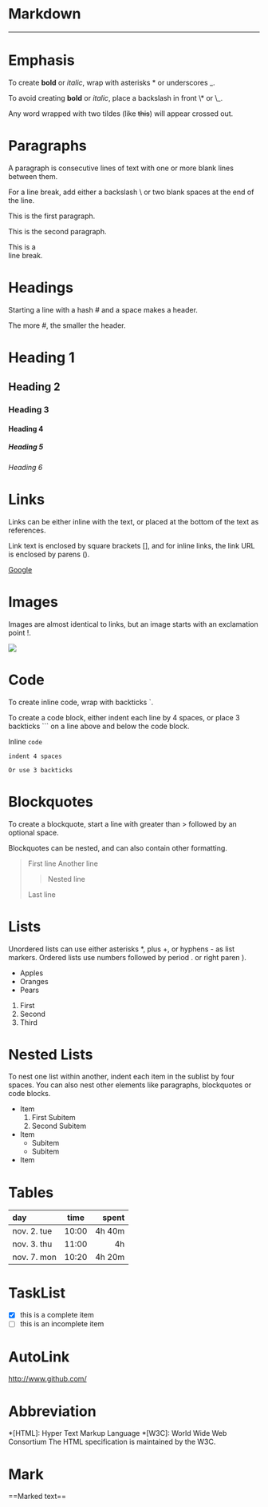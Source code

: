 # Markdown

---

# Emphasis

To create **bold** or *italic*, wrap with asterisks * or underscores _.

To avoid creating __bold__ or _italic_, place a backslash in front \\* or \\_.

Any word wrapped with two tildes (like ~~this~~) will appear crossed out.

# Paragraphs

A paragraph is consecutive lines of text with one or more blank lines between them.

For a line break, add either a backslash \ or two blank spaces at the end of the line.

This is the first paragraph.

This is the second paragraph.

This is a\
line break.

# Headings

Starting a line with a hash # and a space makes a header.

The more #, the smaller the header.

# Heading 1
## Heading 2
### Heading 3
#### Heading 4
##### Heading 5
###### Heading 6

# Links

Links can be either inline with the text, or placed at the bottom of the text as references.

Link text is enclosed by square brackets [], and for inline links, the link URL is enclosed by parens ().

[Google](https://www.google.com)

# Images
Images are almost identical to links, but an image starts with an exclamation point !.

![](https://www.google.com.br/images/branding/googlelogo/1x/googlelogo_color_272x92dp.png)

# Code
To create inline code, wrap with backticks `.

To create a code block, either indent each line by 4 spaces, or place 3 backticks ``` on a line above and below the code block.

Inline `code`

    indent 4 spaces

```
Or use 3 backticks
```

# Blockquotes
To create a blockquote, start a line with greater than > followed by an optional space.

Blockquotes can be nested, and can also contain other formatting.

> First line
> Another line
>
> > Nested line
>
> Last line

# Lists
Unordered lists can use either asterisks *, plus +, or hyphens - as list markers.
Ordered lists use numbers followed by period . or right paren ).

* Apples
* Oranges
* Pears

1. First
2. Second
3. Third

# Nested Lists
To nest one list within another, indent each item in the sublist by four spaces. You can also nest other elements like paragraphs, blockquotes or code blocks.

* Item
    1. First Subitem
    2. Second Subitem
* Item
    - Subitem
    - Subitem
* Item

# Tables

| day         | time  |   spent |
|:------------|:-----:|--------:|
| nov. 2. tue | 10:00 |  4h 40m |
| nov. 3. thu | 11:00 |      4h |
| nov. 7. mon | 10:20 |  4h 20m |

# TaskList

- [x] this is a complete item
- [ ] this is an incomplete item

# AutoLink

http://www.github.com/

# Abbreviation

*[HTML]: Hyper Text Markup Language
*[W3C]:  World Wide Web Consortium
The HTML specification
is maintained by the W3C.

# Mark

==Marked text==